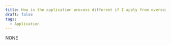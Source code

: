 ```yaml
---
title: How is the application process different if I apply from overseas?
draft: false
tags:
  - Application
---
```

NONE